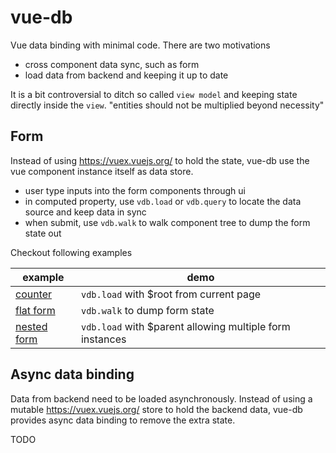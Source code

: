 # vue-db

Vue data binding with minimal code. There are two motivations

* cross component data sync, such as form
* load data from backend and keeping it up to date

It is a bit controversial to ditch so called `view model` and keeping state directly inside the `view`. "entities should not be multiplied beyond necessity"

## Form

Instead of using https://vuex.vuejs.org/ to hold the state, vue-db use the vue component instance itself as data store.

* user type inputs into the form components through ui
* in computed property, use `vdb.load` or `vdb.query` to locate the data source and keep data in sync
* when submit, use `vdb.walk` to walk component tree to dump the form state out

Checkout following examples

| example | demo |
| --- | --- |
| [counter](./packages/demo-counter/) | `vdb.load` with $root from current page |
| [flat form](./packages/demo-flat-form) | `vdb.walk` to dump form state |
| [nested form](./packages/demo-nestd-form) | `vdb.load` with $parent allowing multiple form instances |

## Async data binding

Data from backend need to be loaded asynchronously. Instead of using a mutable https://vuex.vuejs.org/ store to hold the backend data, vue-db provides async data binding to remove the extra state.

TODO